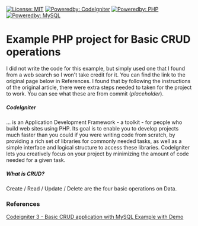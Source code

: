 [![License: MIT](https://img.shields.io/badge/License-MIT-yellow.svg?style=plastic)](https://opensource.org/licenses/MIT)
[![Poweredby: CodeIgniter](https://img.shields.io/badge/CodeIgniter-v3.1.10-lightgrey.svg?style=plastic&logo=codeigniter&logoColor=white&labelColor=orange)](https://codeigniter.com/) [![Poweredby: PHP](https://img.shields.io/badge/php-%3E=5.6-lightgrey.svg?style=plastic&logo=php&logoColor=white&labelColor=8892BF)](http://www.php.net/) [![Poweredby: MySQL](https://img.shields.io/badge/MySQL-%3E=5.7-lightgrey.svg?style=plastic&logo=mysql&logoColor=white&labelColor=0074a3)](https://www.mysql.com)

# Example PHP project for Basic CRUD operations
I did not write the code for this example, but simply used one that I found from a web search so I won't take credit for it. You can find the link to the original page below in References. I found that by following the instructions of the original article, there were extra steps needed to taken for the project to work. You can see what these are from commit (*placeholder*).

##### CodeIgniter
... is an Application Development Framework - a toolkit - for people who build web sites using PHP. Its goal is to enable you to develop projects much faster than you could if you were writing code from scratch, by providing a rich set of libraries for commonly needed tasks, as well as a simple interface and logical structure to access these libraries. CodeIgniter lets you creatively focus on your project by minimizing the amount of code needed for a given task.

##### What is CRUD?
Create / Read / Update / Delete are the four basic operations on Data.

### References
[Codeigniter 3 - Basic CRUD application with MySQL Example with Demo](https://itsolutionstuff.com/post/codeigniter-3-basic-crud-application-with-mysql-example-with-demoexample.html)

